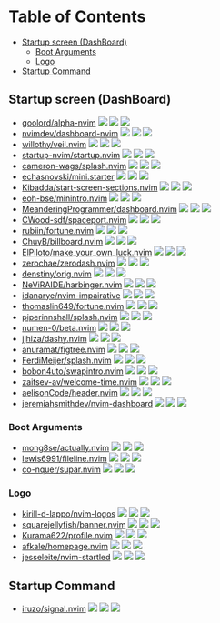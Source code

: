 # Table of Contents

<!-- toc -->

- [Startup screen (DashBoard)](#startup-screen-dashboard)
  - [Boot Arguments](#boot-arguments)
  - [Logo](#logo)
- [Startup Command](#startup-command)

<!-- tocstop -->

## Startup screen (DashBoard)

- [goolord/alpha-nvim](https://github.com/goolord/alpha-nvim) ![](https://img.shields.io/github/stars/goolord/alpha-nvim) ![](https://img.shields.io/github/last-commit/goolord/alpha-nvim) ![](https://img.shields.io/github/commit-activity/y/goolord/alpha-nvim)
- [nvimdev/dashboard-nvim](https://github.com/nvimdev/dashboard-nvim) ![](https://img.shields.io/github/stars/nvimdev/dashboard-nvim) ![](https://img.shields.io/github/last-commit/nvimdev/dashboard-nvim) ![](https://img.shields.io/github/commit-activity/y/nvimdev/dashboard-nvim)
- [willothy/veil.nvim](https://github.com/willothy/veil.nvim) ![](https://img.shields.io/github/stars/willothy/veil.nvim) ![](https://img.shields.io/github/last-commit/willothy/veil.nvim) ![](https://img.shields.io/github/commit-activity/y/willothy/veil.nvim)
- [startup-nvim/startup.nvim](https://github.com/startup-nvim/startup.nvim) ![](https://img.shields.io/github/stars/startup-nvim/startup.nvim) ![](https://img.shields.io/github/last-commit/startup-nvim/startup.nvim) ![](https://img.shields.io/github/commit-activity/y/startup-nvim/startup.nvim)
- [cameron-wags/splash.nvim](https://github.com/cameron-wags/splash.nvim) ![](https://img.shields.io/github/stars/cameron-wags/splash.nvim) ![](https://img.shields.io/github/last-commit/cameron-wags/splash.nvim) ![](https://img.shields.io/github/commit-activity/y/cameron-wags/splash.nvim)
- [echasnovski/mini.starter](https://github.com/echasnovski/mini.starter) ![](https://img.shields.io/github/stars/echasnovski/mini.starter) ![](https://img.shields.io/github/last-commit/echasnovski/mini.starter) ![](https://img.shields.io/github/commit-activity/y/echasnovski/mini.starter)
- [Kibadda/start-screen-sections.nvim](https://github.com/Kibadda/start-screen-sections.nvim) ![](https://img.shields.io/github/stars/Kibadda/start-screen-sections.nvim) ![](https://img.shields.io/github/last-commit/Kibadda/start-screen-sections.nvim) ![](https://img.shields.io/github/commit-activity/y/Kibadda/start-screen-sections.nvim)
- [eoh-bse/minintro.nvim](https://github.com/eoh-bse/minintro.nvim) ![](https://img.shields.io/github/stars/eoh-bse/minintro.nvim) ![](https://img.shields.io/github/last-commit/eoh-bse/minintro.nvim) ![](https://img.shields.io/github/commit-activity/y/eoh-bse/minintro.nvim)
- [MeanderingProgrammer/dashboard.nvim](https://github.com/MeanderingProgrammer/dashboard.nvim) ![](https://img.shields.io/github/stars/MeanderingProgrammer/dashboard.nvim) ![](https://img.shields.io/github/last-commit/MeanderingProgrammer/dashboard.nvim) ![](https://img.shields.io/github/commit-activity/y/MeanderingProgrammer/dashboard.nvim)
- [CWood-sdf/spaceport.nvim](https://github.com/CWood-sdf/spaceport.nvim) ![](https://img.shields.io/github/stars/CWood-sdf/spaceport.nvim) ![](https://img.shields.io/github/last-commit/CWood-sdf/spaceport.nvim) ![](https://img.shields.io/github/commit-activity/y/CWood-sdf/spaceport.nvim)
- [rubiin/fortune.nvim](https://github.com/rubiin/fortune.nvim) ![](https://img.shields.io/github/stars/rubiin/fortune.nvim) ![](https://img.shields.io/github/last-commit/rubiin/fortune.nvim) ![](https://img.shields.io/github/commit-activity/y/rubiin/fortune.nvim)
- [ChuyB/billboard.nvim](https://github.com/ChuyB/billboard.nvim) ![](https://img.shields.io/github/stars/ChuyB/billboard.nvim) ![](https://img.shields.io/github/last-commit/ChuyB/billboard.nvim) ![](https://img.shields.io/github/commit-activity/y/ChuyB/billboard.nvim)
- [ElPiloto/make_your_own_luck.nvim](https://github.com/ElPiloto/make_your_own_luck.nvim) ![](https://img.shields.io/github/stars/ElPiloto/make_your_own_luck.nvim) ![](https://img.shields.io/github/last-commit/ElPiloto/make_your_own_luck.nvim) ![](https://img.shields.io/github/commit-activity/y/ElPiloto/make_your_own_luck.nvim)
- [zerochae/zerodash.nvim](https://github.com/zerochae/zerodash.nvim) ![](https://img.shields.io/github/stars/zerochae/zerodash.nvim) ![](https://img.shields.io/github/last-commit/zerochae/zerodash.nvim) ![](https://img.shields.io/github/commit-activity/y/zerochae/zerodash.nvim)
- [denstiny/orig.nvim](https://github.com/denstiny/orig.nvim) ![](https://img.shields.io/github/stars/denstiny/orig.nvim) ![](https://img.shields.io/github/last-commit/denstiny/orig.nvim) ![](https://img.shields.io/github/commit-activity/y/denstiny/orig.nvim)
- [NeViRAIDE/harbinger.nvim](https://github.com/NeViRAIDE/harbinger.nvim) ![](https://img.shields.io/github/stars/NeViRAIDE/harbinger.nvim) ![](https://img.shields.io/github/last-commit/NeViRAIDE/harbinger.nvim) ![](https://img.shields.io/github/commit-activity/y/NeViRAIDE/harbinger.nvim)
- [idanarye/nvim-impairative](https://github.com/idanarye/nvim-impairative) ![](https://img.shields.io/github/stars/idanarye/nvim-impairative) ![](https://img.shields.io/github/last-commit/idanarye/nvim-impairative) ![](https://img.shields.io/github/commit-activity/y/idanarye/nvim-impairative)
- [thomaslin649/fortune.nvim](https://github.com/thomaslin649/fortune.nvim) ![](https://img.shields.io/github/stars/thomaslin649/fortune.nvim) ![](https://img.shields.io/github/last-commit/thomaslin649/fortune.nvim) ![](https://img.shields.io/github/commit-activity/y/thomaslin649/fortune.nvim)
- [piperinnshall/splash.nvim](https://github.com/piperinnshall/splash.nvim) ![](https://img.shields.io/github/stars/piperinnshall/splash.nvim) ![](https://img.shields.io/github/last-commit/piperinnshall/splash.nvim) ![](https://img.shields.io/github/commit-activity/y/piperinnshall/splash.nvim)
- [numen-0/beta.nvim](https://github.com/numen-0/beta.nvim) ![](https://img.shields.io/github/stars/numen-0/beta.nvim) ![](https://img.shields.io/github/last-commit/numen-0/beta.nvim) ![](https://img.shields.io/github/commit-activity/y/numen-0/beta.nvim)
- [jjhiza/dashy.nvim](https://github.com/jjhiza/dashy.nvim) ![](https://img.shields.io/github/stars/jjhiza/dashy.nvim) ![](https://img.shields.io/github/last-commit/jjhiza/dashy.nvim) ![](https://img.shields.io/github/commit-activity/y/jjhiza/dashy.nvim)
- [anuramat/figtree.nvim](https://github.com/anuramat/figtree.nvim) ![](https://img.shields.io/github/stars/anuramat/figtree.nvim) ![](https://img.shields.io/github/last-commit/anuramat/figtree.nvim) ![](https://img.shields.io/github/commit-activity/y/anuramat/figtree.nvim)
- [FerdiMeijer/splash.nvim](https://github.com/FerdiMeijer/splash.nvim) ![](https://img.shields.io/github/stars/FerdiMeijer/splash.nvim) ![](https://img.shields.io/github/last-commit/FerdiMeijer/splash.nvim) ![](https://img.shields.io/github/commit-activity/y/FerdiMeijer/splash.nvim)
- [bobon4uto/swapintro.nvim](https://github.com/bobon4uto/swapintro.nvim) ![](https://img.shields.io/github/stars/bobon4uto/swapintro.nvim) ![](https://img.shields.io/github/last-commit/bobon4uto/swapintro.nvim) ![](https://img.shields.io/github/commit-activity/y/bobon4uto/swapintro.nvim)
- [zaitsev-av/welcome-time.nvim](https://github.com/zaitsev-av/welcome-time.nvim) ![](https://img.shields.io/github/stars/zaitsev-av/welcome-time.nvim) ![](https://img.shields.io/github/last-commit/zaitsev-av/welcome-time.nvim) ![](https://img.shields.io/github/commit-activity/y/zaitsev-av/welcome-time.nvim)
- [aelisonCode/header.nvim](https://github.com/aelisonCode/header.nvim) ![](https://img.shields.io/github/stars/aelisonCode/header.nvim) ![](https://img.shields.io/github/last-commit/aelisonCode/header.nvim) ![](https://img.shields.io/github/commit-activity/y/aelisonCode/header.nvim)
- [jeremiahsmithdev/nvim-dashboard](https://github.com/jeremiahsmithdev/nvim-dashboard) ![](https://img.shields.io/github/stars/jeremiahsmithdev/nvim-dashboard) ![](https://img.shields.io/github/last-commit/jeremiahsmithdev/nvim-dashboard) ![](https://img.shields.io/github/commit-activity/y/jeremiahsmithdev/nvim-dashboard)

### Boot Arguments

- [mong8se/actually.nvim](https://github.com/mong8se/actually.nvim) ![](https://img.shields.io/github/stars/mong8se/actually.nvim) ![](https://img.shields.io/github/last-commit/mong8se/actually.nvim) ![](https://img.shields.io/github/commit-activity/y/mong8se/actually.nvim)
- [lewis6991/fileline.nvim](https://github.com/lewis6991/fileline.nvim) ![](https://img.shields.io/github/stars/lewis6991/fileline.nvim) ![](https://img.shields.io/github/last-commit/lewis6991/fileline.nvim) ![](https://img.shields.io/github/commit-activity/y/lewis6991/fileline.nvim)
- [co-nquer/supar.nvim](https://github.com/co-nquer/supar.nvim) ![](https://img.shields.io/github/stars/co-nquer/supar.nvim) ![](https://img.shields.io/github/last-commit/co-nquer/supar.nvim) ![](https://img.shields.io/github/commit-activity/y/co-nquer/supar.nvim)

### Logo

- [kirill-d-lappo/nvim-logos](https://github.com/kirill-d-lappo/nvim-logos) ![](https://img.shields.io/github/stars/kirill-d-lappo/nvim-logos) ![](https://img.shields.io/github/last-commit/kirill-d-lappo/nvim-logos) ![](https://img.shields.io/github/commit-activity/y/kirill-d-lappo/nvim-logos)
- [squarejellyfish/banner.nvim](https://github.com/squarejellyfish/banner.nvim) ![](https://img.shields.io/github/stars/squarejellyfish/banner.nvim) ![](https://img.shields.io/github/last-commit/squarejellyfish/banner.nvim) ![](https://img.shields.io/github/commit-activity/y/squarejellyfish/banner.nvim)
- [Kurama622/profile.nvim](https://github.com/Kurama622/profile.nvim) ![](https://img.shields.io/github/stars/Kurama622/profile.nvim) ![](https://img.shields.io/github/last-commit/Kurama622/profile.nvim) ![](https://img.shields.io/github/commit-activity/y/Kurama622/profile.nvim)
- [afkale/homepage.nvim](https://github.com/afkale/homepage.nvim) ![](https://img.shields.io/github/stars/afkale/homepage.nvim) ![](https://img.shields.io/github/last-commit/afkale/homepage.nvim) ![](https://img.shields.io/github/commit-activity/y/afkale/homepage.nvim)
- [jesseleite/nvim-startled](https://github.com/jesseleite/nvim-startled) ![](https://img.shields.io/github/stars/jesseleite/nvim-startled) ![](https://img.shields.io/github/last-commit/jesseleite/nvim-startled) ![](https://img.shields.io/github/commit-activity/y/jesseleite/nvim-startled)

## Startup Command

- [iruzo/signal.nvim](https://github.com/iruzo/signal.nvim) ![](https://img.shields.io/github/stars/iruzo/signal.nvim) ![](https://img.shields.io/github/last-commit/iruzo/signal.nvim) ![](https://img.shields.io/github/commit-activity/y/iruzo/signal.nvim)
